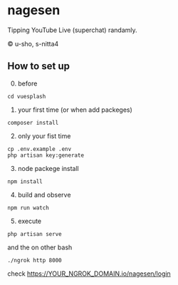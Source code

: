 # nagesen
  Tipping YouTube Live (superchat) randamly.

  ©︎ u-sho, s-nitta4

## How to set up
  0.  before
  ```
  cd vuesplash
  ```

  1.  your first time (or when add packeges)
  ```
  composer install
  ```
  
  2.  only your fist time
  ```
  cp .env.example .env
  php artisan key:generate
  ```
  
  3.  node packege install
  ```
  npm install
  ```
  
  4.  build and observe
  ```
  npm run watch
  ```
  
  5.  execute
  ```
  php artisan serve
  ```
  and the on other bash
  ```
  ./ngrok http 8000
  ```
  check https://YOUR_NGROK_DOMAIN.io/nagesen/login
